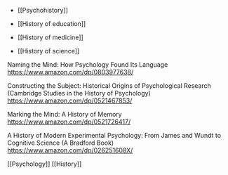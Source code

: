 - [[Psychohistory]]

- [[History of education]]
- [[History of medicine]]
- [[History of science]]

Naming the Mind: How Psychology Found Its Language https://www.amazon.com/dp/0803977638/

Constructing the Subject: Historical Origins of Psychological Research (Cambridge Studies in the History of Psychology) https://www.amazon.com/dp/0521467853/

Marking the Mind: A History of Memory https://www.amazon.com/dp/0521726417/

A History of Modern Experimental Psychology: From James and Wundt to Cognitive Science (A Bradford Book) https://www.amazon.com/dp/026251608X/

[[Psychology]] [[History]]
